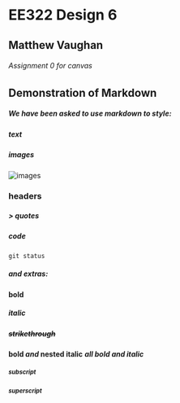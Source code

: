 # EE322 Design 6
## Matthew Vaughan
###### Assignment 0 for canvas

## Demonstration of Markdown
##### We have been asked to use markdown to style:
##### text
##### images
![images](https://static.wikia.nocookie.net/castlecrashers/images/e/ef/3_Rammy.png/revision/latest?cb=20200325020618)
### headers
##### > quotes
##### code
```
git status
```
##### and extras:
**bold**
##### *italic*
##### ~~strikethrough~~
**bold _and_ nested italic**
***all bold and italic***
##### <sub>subscript</sub>
##### <sup>superscript</sup>
